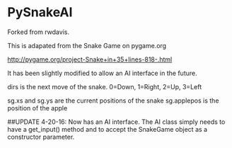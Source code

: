 # PySnakeAI

Forked from rwdavis.

This is adapated from the Snake Game on pygame.org

http://pygame.org/project-Snake+in+35+lines-818-.html

It has been slightly modified to allow an AI interface in the future.

dirs is the next move of the snake. 0=Down, 1=Right, 2=Up, 3=Left

sg.xs and sg.ys are the current positions of the snake
sg.applepos is the position of the apple

##UPDATE 4-20-16:
Now has an AI interface. The AI class simply needs to have a get_input() method and to accept the SnakeGame object as a constructor parameter.


